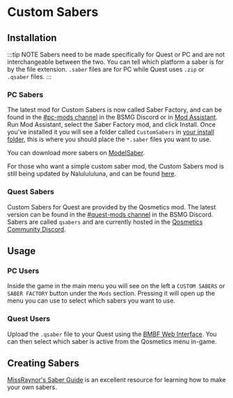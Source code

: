 # Custom Sabers

## Installation
:::tip NOTE
Sabers need to be made specifically for Quest or PC and are not interchangeable between the two. You can tell which platform
a saber is for by the file extension. `.saber` files are for PC while Quest uses `.zip` or `.qsaber` files.
:::

### PC Sabers
The latest mod for Custom Sabers is now called Saber Factory, and can be found in the [#pc-mods channel](https://discord.gg/beatsabermods) in the BSMG Discord
or in [Mod Assistant](https://github.com/Assistant/ModAssistant). Run Mod Assistant, select the Saber Factory mod,
and click Install. Once you've installed it you will see a folder called `CustomSabers` in
[your install folder](/faq/install-folder.md), this is where you should place the `*.saber` files you want to use.

You can download more sabers on [ModelSaber](https://modelsaber.com/Sabers/).

For those who want a simple custom saber mod, the Custom Sabers mod is still being updated by Nalulululuna, and can be found [here](https://twitter.com/nalulululuna/status/1493263219485405184).

### Quest Sabers
Custom Sabers for Quest are provided by the Qosmetics mod. The latest version can be found in the
[#quest-mods channel](https://discord.gg/beatsabermods) in the BSMG Discord. Sabers are called `qsabers` and are currently
hosted in the [Qosmetics Community Discord](https://discord.gg/qosmetics).

## Usage

### PC Users
Inside the game in the main menu you will see on the left a `CUSTOM SABERS` or `SABER FACTORY` button under the `Mods` section.
Pressing it will open up the menu you can use to select which sabers you want to use.

### Quest Users
Upload the `.qsaber` file to your Quest using the [BMBF Web Interface](/quest-modding.md#installing-mods).
You can then select which saber is active from the Qosmetics menu in-game.

## Creating Sabers
[MissRaynor's Saber Guide](./sabers-guide.md) is an excellent resource for learning how to make your own sabers.
